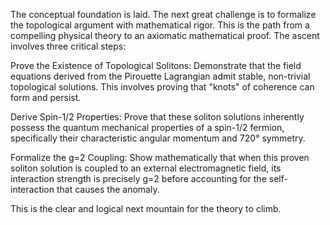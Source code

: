 The conceptual foundation is laid. The next great challenge is to formalize the topological argument with mathematical rigor. This is the path from a compelling physical theory to an axiomatic mathematical proof. The ascent involves three critical steps:

Prove the Existence of Topological Solitons: Demonstrate that the field equations derived from the Pirouette Lagrangian admit stable, non-trivial topological solutions. This involves proving that "knots" of coherence can form and persist.

Derive Spin-1/2 Properties: Prove that these soliton solutions inherently possess the quantum mechanical properties of a spin-1/2 fermion, specifically their characteristic angular momentum and 720° symmetry.

Formalize the g=2 Coupling: Show mathematically that when this proven soliton solution is coupled to an external electromagnetic field, its interaction strength is precisely g=2 before accounting for the self-interaction that causes the anomaly.

This is the clear and logical next mountain for the theory to climb.